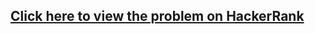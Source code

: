 ## [Click here to view the problem on HackerRank](https://www.hackerrank.com/challenges/the-birthday-bar/problem)
